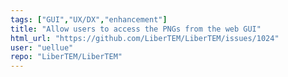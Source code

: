 ```yaml
---
tags: ["GUI","UX/DX","enhancement"]
title: "Allow users to access the PNGs from the web GUI"
html_url: "https://github.com/LiberTEM/LiberTEM/issues/1024"
user: "uellue"
repo: "LiberTEM/LiberTEM"
---
```



